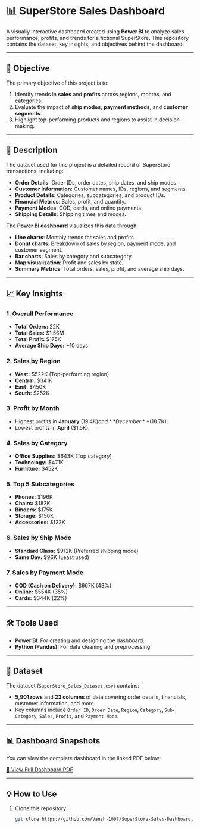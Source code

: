 # 📊 SuperStore Sales Dashboard

A visually interactive dashboard created using **Power BI** to analyze sales performance, profits, and trends for a fictional SuperStore. This repository contains the dataset, key insights, and objectives behind the dashboard.

---

## 🚀 Objective

The primary objective of this project is to:
1. Identify trends in **sales** and **profits** across regions, months, and categories.
2. Evaluate the impact of **ship modes**, **payment methods**, and **customer segments**.
3. Highlight top-performing products and regions to assist in decision-making.

---

## 📝 Description

The dataset used for this project is a detailed record of SuperStore transactions, including:
- **Order Details**: Order IDs, order dates, ship dates, and ship modes.
- **Customer Information**: Customer names, IDs, regions, and segments.
- **Product Details**: Categories, subcategories, and product IDs.
- **Financial Metrics**: Sales, profit, and quantity.
- **Payment Modes**: COD, cards, and online payments.
- **Shipping Details**: Shipping times and modes.

The **Power BI dashboard** visualizes this data through:
- **Line charts**: Monthly trends for sales and profits.
- **Donut charts**: Breakdown of sales by region, payment mode, and customer segment.
- **Bar charts**: Sales by category and subcategory.
- **Map visualization**: Profit and sales by state.
- **Summary Metrics**: Total orders, sales, profit, and average ship days.

---

## 📈 Key Insights

### 1. **Overall Performance**
- **Total Orders:** 22K
- **Total Sales:** $1.56M
- **Total Profit:** $175K
- **Average Ship Days:** ~10 days

### 2. **Sales by Region**
- **West:** $522K (Top-performing region)
- **Central:** $341K
- **East:** $450K
- **South:** $252K

### 3. **Profit by Month**
- Highest profits in **January** ($19.4K) and **December** ($18.7K).
- Lowest profits in **April** ($1.5K).

### 4. **Sales by Category**
- **Office Supplies:** $643K (Top category)
- **Technology:** $471K
- **Furniture:** $452K

### 5. **Top 5 Subcategories**
- **Phones:** $196K
- **Chairs:** $182K
- **Binders:** $175K
- **Storage:** $150K
- **Accessories:** $122K

### 6. **Sales by Ship Mode**
- **Standard Class:** $912K (Preferred shipping mode)
- **Same Day:** $96K (Least used)

### 7. **Sales by Payment Mode**
- **COD (Cash on Delivery):** $667K (43%)
- **Online:** $554K (35%)
- **Cards:** $344K (22%)

---

## 🛠 Tools Used

- **Power BI**: For creating and designing the dashboard.
- **Python (Pandas)**: For data cleaning and preprocessing.

---

## 📂 Dataset

The dataset (`SuperStore_Sales_Dataset.csv`) contains:
- **5,901 rows** and **23 columns** of data covering order details, financials, customer information, and more.
- Key columns include `Order ID`, `Order Date`, `Region`, `Category`, `Sub-Category`, `Sales`, `Profit`, and `Payment Mode`.

---

## 📊 Dashboard Snapshots

You can view the complete dashboard in the linked PDF below:

[📄 View Full Dashboard PDF](https://github.com/Vansh-1007/Super-Store-Sales-PowerBi/blob/main/Sales%20Report.pdf)

---

## 💡 How to Use

1. Clone this repository:
   ```bash
   git clone https://github.com/Vansh-1007/SuperStore-Sales-Dashboard.git
